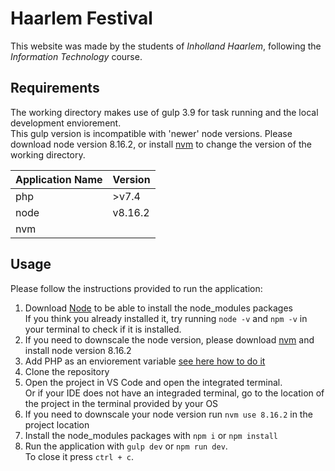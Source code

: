 # Haarlem Festival
This website was made by the students of *Inholland Haarlem*, following the *Information Technology* course.

## Requirements
The working directory makes use of gulp 3.9 for task running and the local development enviorement.<br/>
This gulp version is incompatible with 'newer' node versions. Please download node version 8.16.2, or install [nvm](https://github.com/coreybutler/nvm-windows#node-version-manager-nvm-for-windows) to change the version of the working directory.

| Application Name | Version |
|------------------|---------|
| php              | >v7.4   |
| node             | v8.16.2 |
| nvm              |         |

## Usage
Please follow the instructions provided to run the application:

1. Download [Node](https://nodejs.org/en/download/) to be able to install the node_modules packages
<br/>If you think you already installed it, try running `node -v` and `npm -v` in your terminal to check if it is installed.
2. If you need to downscale the node version, please download
[nvm](https://github.com/coreybutler/nvm-windows#node-version-manager-nvm-for-windows) and install node version 8.16.2
3. Add PHP as an enviorement variable [see here how to do it](https://www.forevolve.com/en/articles/2016/10/27/how-to-add-your-php-runtime-directory-to-your-windows-10-path-environment-variable/)
4. Clone the repository
5. Open the project in VS Code and open the integrated terminal.<br/>Or if your IDE does not have an integraded terminal, go to the location of the project in the terminal provided by your OS
6. If you need to downscale your node version run `nvm use 8.16.2` in the project location
7. Install the node_modules packages with `npm i` or `npm install`
8. Run the application with `gulp dev` or `npm run dev`.<br/>To close it press `ctrl + c`.
